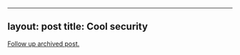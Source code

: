 
---
layout: post
title: Cool security
---
[Follow up archived post.](/alex.ciobanu.org/index49b1.html)